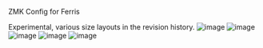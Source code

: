ZMK Config for Ferris

Experimental, various size layouts in the revision history.
![image](https://github.com/padmanto/zmk-config/assets/5005179/00b4157d-cc02-4949-8862-60cf12b753a8)
![image](https://github.com/padmanto/zmk-config/assets/5005179/22e43f87-6cb8-4602-a03b-58b8a2e3fd60)
![image](https://github.com/padmanto/zmk-config/assets/5005179/bccc6bae-cad2-4f34-af4c-13a3ea06e12b)
![image](https://github.com/padmanto/zmk-config/assets/5005179/599548f4-1cec-4e26-a054-a4e91dc435b0)
![image](https://github.com/padmanto/zmk-config/assets/5005179/9f159e28-cdf8-458b-a1aa-90b6e018ba1a)
